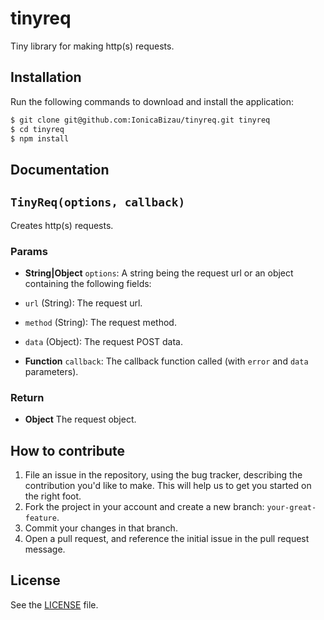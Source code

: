 # tinyreq
Tiny library for making http(s) requests.

## Installation
Run the following commands to download and install the application:

```sh
$ git clone git@github.com:IonicaBizau/tinyreq.git tinyreq
$ cd tinyreq
$ npm install
```

## Documentation
## `TinyReq(options, callback)`
Creates http(s) requests.

### Params 
- **String|Object** `options`: A string being the request url or an object containing the following fields: 
 - `url` (String): The request url.
 - `method` (String): The request method.
 - `data` (Object): The request POST data.

- **Function** `callback`: The callback function called (with `error` and `data` parameters).

### Return
- **Object** The request object.



## How to contribute

1. File an issue in the repository, using the bug tracker, describing the
   contribution you'd like to make. This will help us to get you started on the
   right foot.
2. Fork the project in your account and create a new branch:
   `your-great-feature`.
3. Commit your changes in that branch.
4. Open a pull request, and reference the initial issue in the pull request
   message.

## License
See the [LICENSE](./LICENSE) file.

